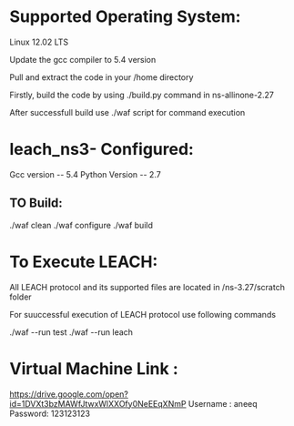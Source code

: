 # Supported Operating System:
Linux 12.02 LTS

Update the gcc compiler to 5.4 version

Pull and extract the code in your /home directory

Firstly, build the code by using ./build.py command in ns-allinone-2.27

After successfull build use ./waf script for command execution

# leach_ns3- Configured:
Gcc version -- 5.4
Python Version -- 2.7

## TO Build:

./waf clean
./waf configure
./waf build

# To Execute LEACH:
All LEACH protocol and its supported files are located in /ns-3.27/scratch folder

For suuccessful execution of LEACH protocol use following commands

./waf --run test
./waf --run leach


# Virtual Machine Link :
https://drive.google.com/open?id=1DVXt3bzMAWfJtwxWlXXOfy0NeEEqXNmP
Username : aneeq
Password: 123123123
